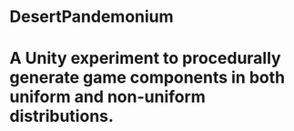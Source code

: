 # DesertPandemonium

# A Unity experiment to procedurally generate game components in both uniform and non-uniform distributions.
